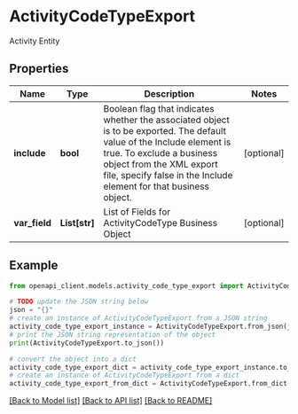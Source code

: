 # ActivityCodeTypeExport

Activity Entity

## Properties

Name | Type | Description | Notes
------------ | ------------- | ------------- | -------------
**include** | **bool** | Boolean flag that indicates whether the associated object is to be exported. The default value of the Include element is true. To exclude a business object from the XML export file, specify false in the Include element for that business object. | [optional] 
**var_field** | **List[str]** | List of Fields for ActivityCodeType Business Object | [optional] 

## Example

```python
from openapi_client.models.activity_code_type_export import ActivityCodeTypeExport

# TODO update the JSON string below
json = "{}"
# create an instance of ActivityCodeTypeExport from a JSON string
activity_code_type_export_instance = ActivityCodeTypeExport.from_json(json)
# print the JSON string representation of the object
print(ActivityCodeTypeExport.to_json())

# convert the object into a dict
activity_code_type_export_dict = activity_code_type_export_instance.to_dict()
# create an instance of ActivityCodeTypeExport from a dict
activity_code_type_export_from_dict = ActivityCodeTypeExport.from_dict(activity_code_type_export_dict)
```
[[Back to Model list]](../README.md#documentation-for-models) [[Back to API list]](../README.md#documentation-for-api-endpoints) [[Back to README]](../README.md)



